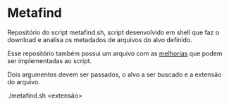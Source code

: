 # Metafind
Repositório do script metafind.sh, script desenvolvido em shell que faz o download e analisa os metadados de arquivos do alvo definido.

Esse repositório também possui um arquivo com as [melhorias](https://github.com/arthurcortesr/Metafind/blob/main/melhorias.md) que podem ser implementadas ao script.

Dois argumentos devem ser passados, o alvo a ser buscado e a extensão do arquivo.

./metafind.sh  <alvo> <extensão>
